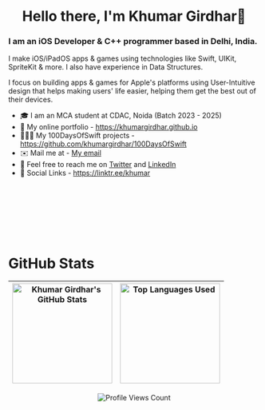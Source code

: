 <h1 align="center"> Hello there, I'm Khumar Girdhar👋 </h1>
<h3> I am an iOS Developer & C++ programmer based in Delhi, India. </h3>
<p> I make iOS/iPadOS apps & games using technologies like Swift, UIKit, SpriteKit & more. I also have experience in Data Structures.</p>
<p>I focus on building apps & games for Apple's platforms using User-Intuitive design that helps making users' life easier, helping them get the best out of their devices. 
</p>

- 🎓 I am an MCA student at CDAC, Noida (Batch 2023 - 2025)
- 💼 My online portfolio - https://khumargirdhar.github.io
- 🧑🏻‍💻 My 100DaysOfSwift projects - https://github.com/khumargirdhar/100DaysOfSwift
- ✉️ Mail me at - [My email](mailto:khumargirdhar@outlook.com)
- 💬 Feel free to reach me on [Twitter](https://www.twitter.com/khumargirdhar) and [LinkedIn](https://www.linkedin.com/in/khumargirdhar)
- 🔗 Social Links - https://linktr.ee/khumar
</br>
</br>
</br>
</br>
</br>
</br>
<h1> GitHub Stats </h1>

| <a href="https://github-readme-stats.vercel.app/api?username=khumargirdhar&theme=github_dark&include_all_commits=true&count_private=true"> <img align="center" height="200em" src="https://github-readme-stats.vercel.app/api?username=khumargirdhar&theme=github_dark&include_all_commits=true&count_private=true" alt="Khumar Girdhar's GitHub Stats"/> </a> | <a href="https://github-readme-stats.vercel.app/api/top-langs/?username=khumargirdhar&layout=compact&langs_count=10&theme=github_dark"> <img height="200em" align="center" src="https://github-readme-stats.vercel.app/api/top-langs/?username=khumargirdhar&layout=compact&langs_count=10&theme=github_dark&card_width=350em" alt="Top Languages Used"/> </a> |
| ------------- | ------------- |
<p align="center"> <img align="centre" src="https://komarev.com/ghpvc/?username=khumargirdhar" alt="Profile Views Count"/> </p>

